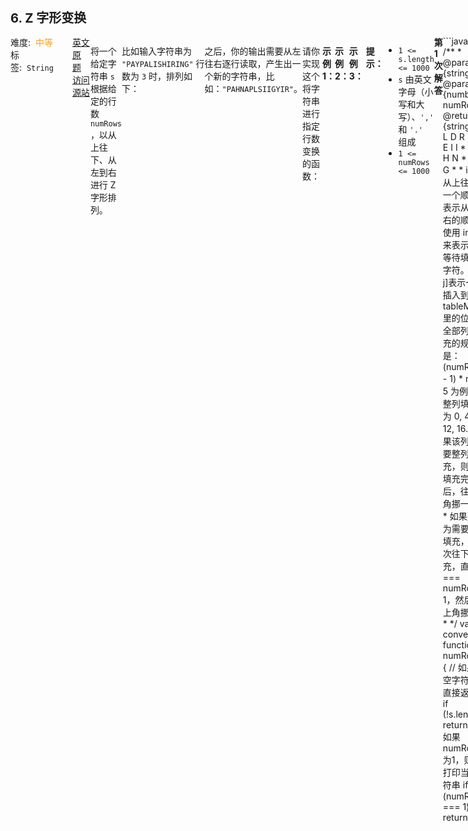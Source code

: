 <div style="font-size: 20px; margin-bottom: 15px; font-weight: bold;">6. Z 字形变换</div>
<div style="display: flex; font-size: 14px; justify-content: space-between;"><div><span style="margin-right: 30px;">难度:&nbsp;&nbsp;<label style="color: rgb(255, 161, 25);">中等</label></span><span style="margin-right: 30px;">标签:&nbsp;&nbsp;<code>String</code></span></div><div><span style="margin-right: 15px;"><a href="https://leetcode.com/problems/zigzag-conversion/">英文原题</a></span><span><a href="https://leetcode-cn.com/problems/zigzag-conversion/">访问源站</a></span></div>
<hr style="height: 1px; margin: 1em 0px;" />
<p>将一个给定字符串 <code>s</code> 根据给定的行数 <code>numRows</code> ，以从上往下、从左到右进行 Z 字形排列。</p>

<p>比如输入字符串为 <code>"PAYPALISHIRING"</code> 行数为 <code>3</code> 时，排列如下：</p>

<pre>
P   A   H   N
A P L S I I G
Y   I   R</pre>

<p>之后，你的输出需要从左往右逐行读取，产生出一个新的字符串，比如：<code>"PAHNAPLSIIGYIR"</code>。</p>

<p>请你实现这个将字符串进行指定行数变换的函数：</p>

<pre>
string convert(string s, int numRows);</pre>

<p> </p>

<p><strong>示例 1：</strong></p>

<pre>
<strong>输入：</strong>s = "PAYPALISHIRING", numRows = 3
<strong>输出：</strong>"PAHNAPLSIIGYIR"
</pre>
<strong>示例 2：</strong>

<pre>
<strong>输入：</strong>s = "PAYPALISHIRING", numRows = 4
<strong>输出：</strong>"PINALSIGYAHRPI"
<strong>解释：</strong>
P     I    N
A   L S  I G
Y A   H R
P     I
</pre>

<p><strong>示例 3：</strong></p>

<pre>
<strong>输入：</strong>s = "A", numRows = 1
<strong>输出：</strong>"A"
</pre>

<p> </p>

<p><strong>提示：</strong></p>

<ul>
	<li><code>1 <= s.length <= 1000</code></li>
	<li><code>s</code> 由英文字母（小写和大写）、<code>','</code> 和 <code>'.'</code> 组成</li>
	<li><code>1 <= numRows <= 1000</code></li>
</ul>

<hr style="height: 1px; margin: 1em 0px;" />
<strong>第1次解答</strong>
```javascript
/**
 * @param {string} s
 * @param {number} numRows
 * @return {string}
 *
 *      L     D     R
 *      E   O E   I I
 *      E C   I H   N
 *      T     S     G
 *
 *  i 表示从上往下的一个顺序，j 表示从左往右的顺序，使用 index 来表示当前等待填充的字符。
 *  [i, j]表示一个插入到 tableMap 里的位置，全部列都填充的规则是：(numRows - 1) * n，以 5 为例，需整列填充的为 0, 4, 8, 12, 16...
 *  如果该列不需要整列填充，则直接填充完成后，往右上角挪一格。
 *  如果整列为需要整列填充，则依次往下填充，直到 i === numRows - 1，然后往右上角挪一格
 *
 */
var convert = function (s, numRows) {
  // 如果是空字符串，直接返回空
  if (!s.length) return "";
  // 如果 numRows 为1，则直接打印当前字符串
  if (numRows === 1) return s;

  // 用一个 table 来标示当前的行和列 string[]，其中 table 元素之间叫 i，每个元素字符串内部 index 叫 j
  const tableMap = [];
  // 起始位置[0, 0]，index 用来标示当前等待处理的字符
  let i = 0,
    j = 0,
    index = 0;

  // 字符全部处理完才结束
  while (index < s.length) {
    // 直接将当前的字符写入[i ,j] 坐标的 table 中，如果当前元素不存在，需要先 new 一个空字符串
    if (!tableMap[i]) {
      tableMap[i] = "";
    }
    tableMap[i] += s[index];

    // 以下为计算下一次插入的坐标位置
    // 在需要整列绘制的列
    if (j % (numRows - 1) === 0) {
      // 如果当前列没有填充到底部，则继续往下填充
      if (i < numRows - 1) {
        i++;
        // 否则就往右上角挪一格
      } else {
        i--;
        j++;
      }
      // 否则，当前列不是需要整列绘制的列，则直接往右上角挪一格
    } else {
      // 注意：如果下一个列是需要整列填充的列，则只往右挪一格
      if ((j + 1) % (numRows - 1) === 0) {
        i = 0;
        j++;
        // 否则直接挪
      } else {
        i--;
        j++;
      }
    }
    // 当前字符已经填充完了，进行下一次填充了
    index++;
  }
  // 将表格里的字符串联合起来
  return tableMap.join("");
};
```